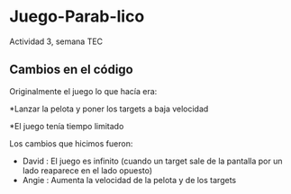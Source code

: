 # Juego-Parab-lico
Actividad 3, semana TEC 
## Cambios en el código 
Originalmente el juego lo que hacía era: 

  *Lanzar la pelota y poner los targets a baja velocidad
  
  *El juego tenía tiempo limitado
  
Los cambios que hicimos fueron: 
  * David : El juego es infinito (cuando un target sale de la pantalla por un lado reaparece en el lado opuesto)
  * Angie : Aumenta la velocidad de la pelota y de los targets
